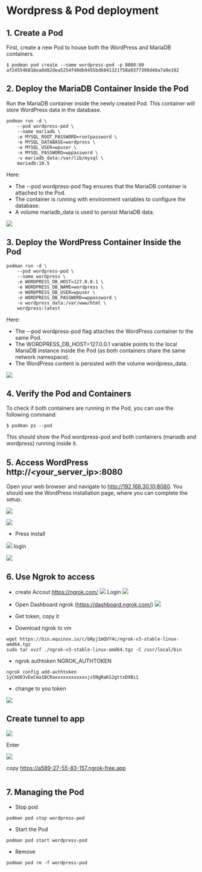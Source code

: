 # Wordpress & Pod deployment


## 1. Create a Pod  
First, create a new Pod to house both the WordPress and MariaDB containers.
```
$ podman pod create --name wordpress-pod -p 8080:80
af245546816ea8d82dea5254f40db9455bd6841321f58a9377390d40a7a9e192
```

## 2. Deploy the MariaDB Container Inside the Pod

Run the MariaDB container inside the newly created Pod. This container will store WordPress data in the database.
```
podman run -d \
    --pod wordpress-pod \
    --name mariadb \
    -e MYSQL_ROOT_PASSWORD=rootpassword \
    -e MYSQL_DATABASE=wordpress \
    -e MYSQL_USER=wpuser \
    -e MYSQL_PASSWORD=wppassword \
    -v mariadb_data:/var/lib/mysql \
    mariadb:10.5
```

Here:

- The --pod wordpress-pod flag ensures that the MariaDB container is attached to the Pod.
- The container is running with environment variables to configure the database.
- A volume mariadb_data is used to persist MariaDB data.

![](../assets/images/podman_maria_db.png)

##  3. Deploy the WordPress Container Inside the Pod

```
podman run -d \
    --pod wordpress-pod \
    --name wordpress \
    -e WORDPRESS_DB_HOST=127.0.0.1 \
    -e WORDPRESS_DB_NAME=wordpress \
    -e WORDPRESS_DB_USER=wpuser \
    -e WORDPRESS_DB_PASSWORD=wppassword \
    -v wordpress_data:/var/www/html \
    wordpress:latest
```

Here:

- The --pod wordpress-pod flag attaches the WordPress container to the same Pod.
- The WORDPRESS_DB_HOST=127.0.0.1 variable points to the local MariaDB instance inside the Pod (as both containers share the same network namespace).
- The WordPress content is persisted with the volume wordpress_data.

![](../assets/images/podman_wordpress.png)

## 4. Verify the Pod and Containers
To check if both containers are running in the Pod, you can use the following command:

```
$ podman ps --pod
```

This should show the Pod wordpress-pod and both containers (mariadb and wordpress) running inside it.

## 5. Access WordPress  http://<your_server_ip>:8080
Open your web browser and navigate to http://192.168.30.10:8080. You should see the WordPress installation page, where you can complete the setup.

![](../assets/images/podman_wordpress_screen1.png)

![](../assets/images/podman_wordpress_screen2.png)
- Press install

![](../assets/images/podman_wordpress_screen3.png)
login

![](../assets/images/podman_wordpress_screen4.png)

## 6. Use Ngrok to access
- create Accout https://ngrok.com/ 
![](../assets/images/ngrok_page.png)
Login
![](../assets/images/ngrok_login.png)
- Open Dashboard ngrok (https://dashboard.ngrok.com/) 
![](../assets/images/ngrok_token.png)
- Get token, copy it

- Download ngrok to vm
```
wget https://bin.equinox.io/c/bNyj1mQVY4c/ngrok-v3-stable-linux-amd64.tgz
sudo tar xvzf ./ngrok-v3-stable-linux-amd64.tgz -C /usr/local/bin
```

- ngrok authtoken NGROK_AUTHTOKEN
```
ngrok config add-authtoken 1yCmO03vEeCma1BCRaxxxxxxxxxxxxjs5NgRaKS2gttxDXBi1
```
- change to you token

![](../assets/images/ngrok_agent1.png)

## Create tunnel to app

![](../assets/images/ngrok_agent2.png)

Enter

![](../assets/images/ngrok_agent3.png)

copy  https://a589-27-55-83-157.ngrok-free.app 

```

```
## 7. Managing the Pod

- Stop pod
```
podman pod stop wordpress-pod
```

- Start the Pod
```
podman pod start wordpress-pod
```

- Remove
```
podman pod rm -f wordpress-pod
```